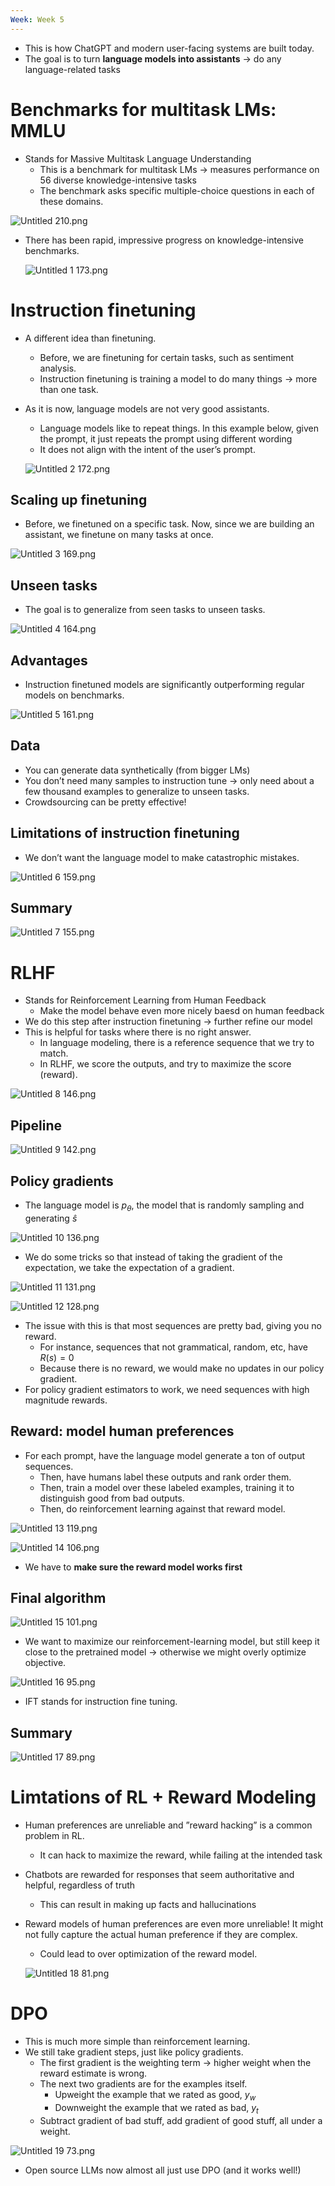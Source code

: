 ```yaml
---
Week: Week 5
---
```

- This is how ChatGPT and modern user-facing systems are built today.
- The goal is to turn **language models into assistants** → do any language-related tasks

# Benchmarks for multitask LMs: MMLU

- Stands for Massive Multitask Language Understanding
    - This is a benchmark for multitask LMs → measures performance on 56 diverse knowledge-intensive tasks
    - The benchmark asks specific multiple-choice questions in each of these domains.

  

![Untitled 210.png](attachments/Untitled%20210.png)

  

- There has been rapid, impressive progress on knowledge-intensive benchmarks.
    
    ![Untitled 1 173.png](attachments/Untitled%201%20173.png)
    

# Instruction finetuning

- A different idea than finetuning.
    - Before, we are finetuning for certain tasks, such as sentiment analysis.
    - Instruction finetuning is training a model to do many things → more than one task.
- As it is now, language models are not very good assistants.
    
    - Language models like to repeat things. In this example below, given the prompt, it just repeats the prompt using different wording
    - It does not align with the intent of the user’s prompt.
    
    ![Untitled 2 172.png](attachments/Untitled%202%20172.png)
    

## Scaling up finetuning

- Before, we finetuned on a specific task. Now, since we are building an assistant, we finetune on many tasks at once.

![Untitled 3 169.png](attachments/Untitled%203%20169.png)

## Unseen tasks

- The goal is to generalize from seen tasks to unseen tasks.

![Untitled 4 164.png](attachments/Untitled%204%20164.png)

## Advantages

- Instruction finetuned models are significantly outperforming regular models on benchmarks.

![Untitled 5 161.png](attachments/Untitled%205%20161.png)

## Data

- You can generate data synthetically (from bigger LMs)
- You don’t need many samples to instruction tune → only need about a few thousand examples to generalize to unseen tasks.
- Crowdsourcing can be pretty effective!

## Limitations of instruction finetuning

- We don’t want the language model to make catastrophic mistakes.

![Untitled 6 159.png](attachments/Untitled%206%20159.png)

## Summary

![Untitled 7 155.png](attachments/Untitled%207%20155.png)

# RLHF

- Stands for Reinforcement Learning from Human Feedback
    - Make the model behave even more nicely baesd on human feedback
- We do this step after instruction finetuning → further refine our model
- This is helpful for tasks where there is no right answer.
    - In language modeling, there is a reference sequence that we try to match.
    - In RLHF, we score the outputs, and try to maximize the score (reward).

![Untitled 8 146.png](attachments/Untitled%208%20146.png)

## Pipeline

![Untitled 9 142.png](attachments/Untitled%209%20142.png)

## Policy gradients

- The language model is $p_\theta$﻿, the model that is randomly sampling and generating $\hat{s}$﻿

![Untitled 10 136.png](attachments/Untitled%2010%20136.png)

- We do some tricks so that instead of taking the gradient of the expectation, we take the expectation of a gradient.

![Untitled 11 131.png](attachments/Untitled%2011%20131.png)

![Untitled 12 128.png](attachments/Untitled%2012%20128.png)

- The issue with this is that most sequences are pretty bad, giving you no reward.
    - For instance, sequences that not grammatical, random, etc, have $R(s) = 0$﻿
    - Because there is no reward, we would make no updates in our policy gradient.
- For policy gradient estimators to work, we need sequences with high magnitude rewards.

## Reward: model human preferences

- For each prompt, have the language model generate a ton of output sequences.
    - Then, have humans label these outputs and rank order them.
    - Then, train a model over these labeled examples, training it to distinguish good from bad outputs.
    - Then, do reinforcement learning against that reward model.

![Untitled 13 119.png](attachments/Untitled%2013%20119.png)

![Untitled 14 106.png](attachments/Untitled%2014%20106.png)

- We have to **make sure the reward model works first**

## Final algorithm

![Untitled 15 101.png](attachments/Untitled%2015%20101.png)

- We want to maximize our reinforcement-learning model, but still keep it close to the pretrained model → otherwise we might overly optimize objective.

![Untitled 16 95.png](attachments/Untitled%2016%2095.png)

- IFT stands for instruction fine tuning.

## Summary

![Untitled 17 89.png](attachments/Untitled%2017%2089.png)

# Limtations of RL + Reward Modeling

- Human preferences are unreliable and ”reward hacking” is a common problem in RL.
    - It can hack to maximize the reward, while failing at the intended task
- Chatbots are rewarded for responses that seem authoritative and helpful, regardless of truth
    - This can result in making up facts and hallucinations
- Reward models of human preferences are even more unreliable! It might not fully capture the actual human preference if they are complex.
    
    - Could lead to over optimization of the reward model.
    
    ![Untitled 18 81.png](attachments/Untitled%2018%2081.png)
    

# DPO

- This is much more simple than reinforcement learning.
- We still take gradient steps, just like policy gradients.
    - The first gradient is the weighting term → higher weight when the reward estimate is wrong.
    - The next two gradients are for the examples itself.
        - Upweight the example that we rated as good, $y_w$﻿
        - Downweight the example that we rated as bad, $y_t$﻿
    - Subtract gradient of bad stuff, add gradient of good stuff, all under a weight.

![Untitled 19 73.png](attachments/Untitled%2019%2073.png)

- Open source LLMs now almost all just use DPO (and it works well!)